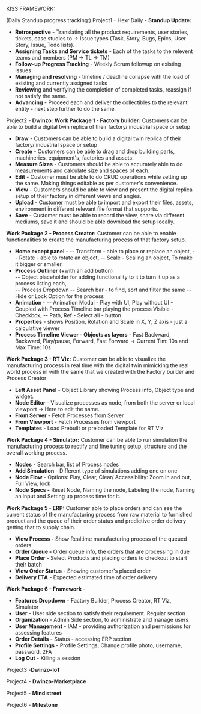 KISS FRAMEWORK: 

(Daily Standup progress tracking:)
Project1 - Hexr Daily - **Standup Update:**
- **Retrospective** - Translating all the product requirements, user stories, tickets, case studies to -> Issue types (Task, Story, Bugs, Epics, User Story, Issue, Todo lists).
- **Assigning Tasks and Service tickets** - Each of the tasks to the relevent teams and members (PM -> TL -> TM)
- **Follow-up Progress Tracking** - Weekly Scrum followup on existing Issues 
- **Managing and resolving** - timeline / deadline collapse with the load of existing and currently assigned tasks 
- **Review**ing and verifying the completion of completed tasks, reassign if not satisfy the same.
- **Advancing** - Proceed each and deliver the collectibles to the relevant entity - next step further to do the same.

Project2 - **Dwinzo:**
**Work Package 1 - Factory builder:** Customers can be able to build a digital twin replica of their factory/ industrial space or setup
- **Draw** - Customers can be able to build a digital twin replica of their factory/ industrial space or setup
- **Create** - Customers can be able to drag and drop building parts, machineries, equipment's, factories and assets. 
- **Measure Sizes** - Customers should be able to accurately able to do measurements and calculate size and spaces of each.
- **Edit** - Customer must be able to do CRUD operations while setting up the same. Making things editable as per customer's convenience.
- **View** - Customers should be able to view and present the digital replica setup of their factory in different views and angles.
- **Upload** - Customer must be able to import and export their files, assets, environment in different relevant file format that supports.
- **Save** - Customer must be able to record the view, share via different mediums, save it and should be able download the setup locally.

**Work Package 2 - Process Creator:** Customer can be able to enable functionalities to create the manufacturing process of that factory setup. 
- **Home except panel  -** 
-- Transform - able to place or replace an object, 
-- Rotate - able to rotate an object, 
-- Scale - Scaling an object, To make it bigger or smaller.  
- **Process Outliner** (+with an add button)  
-- Object placeholder for adding functionality to it to turn it up as a process listing each,  
-- Process Dropdown
-- Search bar - to find, sort and filter the same
-- Hide or Lock Option for the process
- **Animation -**
-- Animation Modal - Play with UI, Play without UI - Coupled with Process Timeline bar playing the process  Visible - Checkbox,
-- Path, Ref - Select all - button
- **Properties** -  shows Position, Rotation and Scale in  X, Y, Z axis  - just a calculative viewer
- **Process Timeline Viewer - Objects as layers** - Fast Backward, Backward, Play/pause, Forward, Fast Forward -> Current Tim: 10s and Max Time: 10s

**Work Package 3 - RT Viz:** Customer can be able to visualize the manufacturing process in real time with the digital twin mimicking the real world process irl with the same that we created with the Factory builder and Process Creator
- **Left Asset Panel**  - Object Library showing Process info, Object type and widget.
- **Node Editor** - Visualize processes as node, from both the server or local viewport -> Here to edit the same. 
- **From Server** - Fetch Processes from Server
- **From Viewport** - Fetch Processes from viewport
- **Templates** - Load Prebuilt or preloaded Template for RT Viz

**Work Package 4 - Simulator:** Customer can be able to run simulation the manufacturing process to rectify and fine tuning setup, structure and the overall working process. 
- **Nodes** - Search bar, list of Process nodes  
- **Add Simulation** - Different type of simulations adding one on one
- **Node Flow** - Options: Play, Clear, Clear/ Accessibility: Zoom in and out, Full View, lock
- **Node Specs -** Reset Node, Naming the node, Labeling the node, Naming an input and Setting up process time for it. 

**Work Package 5 - ERP:** Customer able to place orders and can see the current status of the manufacturing process from raw material to furnished product and the queue of their order status and predictive order delivery getting that to supply chain. 
- **View Process -** Show Realtime manufacturing process of the queued orders
- **Order Queue -** Order queue info, the orders that are processing in due
- **Place Order** - Select Products and placing orders to checkout to start their batch 
- **View Order Status** - Showing customer's placed order 
- **Delivery ETA** - Expected estimated time of order delivery

**Work Package 6 - Framework** - 
- **Features Dropdown** - Factory Builder, Process Creator, RT Viz, Simulator
- **User** - User side section to satisfy their requirement. Regular section
- **Organization** - Admin Side section, to administrate and manage users
- **User Management** - IAM - providing authorization and permissions for assessing features
- **Order Details** - Status - accessing ERP section
- **Profile Settings** - Profile Settings, Change profile photo, username, password, 2FA
- **Log Out** - Killing a session

Project3 -**Dwinzo-IoT**


Project4 - **Dwinzo-Marketplace**


Project5 - **Mind street** 


Project6 - **Milestone**
